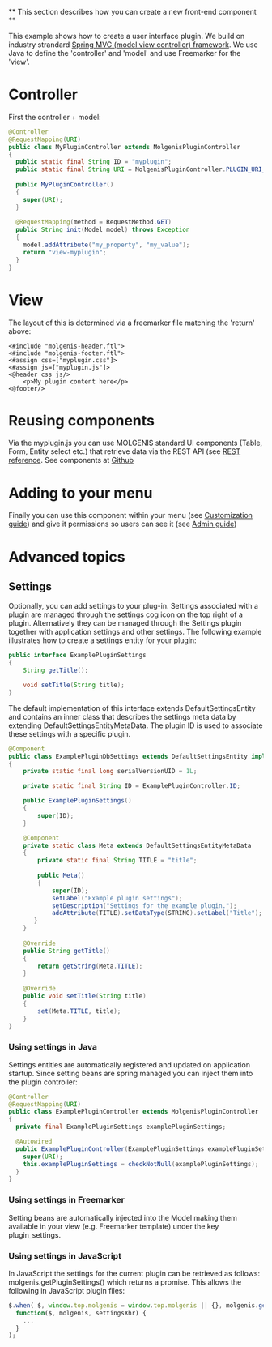 **
This section describes how you can create a new front-end component
**

This example shows how to create a user interface plugin. We build on industry strandard [Spring MVC (model view controller) framework](http://docs.spring.io/spring/docs/current/spring-framework-reference/html/mvc.html). We use Java to define the 'controller' and 'model' and use Freemarker for the 'view'.

# Controller
First the controller + model:

```java
@Controller
@RequestMapping(URI)
public class MyPluginController extends MolgenisPluginController
{
  public static final String ID = "myplugin";
  public static final String URI = MolgenisPluginController.PLUGIN_URI_PREFIX + ID;
    
  public MyPluginController()
  {
    super(URI);
  }
  
  @RequestMapping(method = RequestMethod.GET)
  public String init(Model model) throws Exception
  {
    model.addAttribute("my_property", "my_value");
    return "view-myplugin";
  }
}
```

# View
The layout of this is determined via a freemarker file matching the 'return' above:

```
<#include "molgenis-header.ftl">
<#include "molgenis-footer.ftl">
<#assign css=["myplugin.css"]>
<#assign js=["myplugin.js"]>
<@header css js/>
    <p>My plugin content here</p>
<@footer/>
```

# Reusing components
Via the myplugin.js you can use MOLGENIS standard UI components (Table, Form, Entity select etc.) that retrieve data via the REST API (see [REST reference](/developer_documentation/guide-rest). See components at [Github](https://github.com/molgenis/molgenis/tree/master//molgenis-core-ui/src/main/resources/js/component)

# Adding to your menu

Finally you can use this component within your menu (see [Customization guide](/user_documentation/guide-customize)) and give it permissions so users can see it (see [Admin guide](/user_documentation/guide-admin))

# Advanced topics

## Settings

Optionally, you can add settings to your plug-in. Settings associated with a plugin are managed through the settings cog icon on the top right of a plugin. Alternatively they can be managed through the Settings plugin together with application settings and other settings. The following example illustrates how to create a settings entity for your plugin:

```java
public interface ExamplePluginSettings
{
	String getTitle();

	void setTitle(String title);
}
```

The default implementation of this interface extends DefaultSettingsEntity and contains an inner class that describes the settings meta data by extending DefaultSettingsEntityMetaData. The plugin ID is used to associate these settings with a specific plugin.

```java
@Component
public class ExamplePluginDbSettings extends DefaultSettingsEntity implements ExamplePluginSettings
{
	private static final long serialVersionUID = 1L;

	private static final String ID = ExamplePluginController.ID;

	public ExamplePluginSettings()
	{
		super(ID);
	}

	@Component
	private static class Meta extends DefaultSettingsEntityMetaData
	{
		private static final String TITLE = "title";
		
		public Meta()
		{
			super(ID);
			setLabel("Example plugin settings");
			setDescription("Settings for the example plugin.");
		    addAttribute(TITLE).setDataType(STRING).setLabel("Title");
       }
	}
	
	@Override
	public String getTitle()
	{
		return getString(Meta.TITLE);
	}
	
	@Override
	public void setTitle(String title)
    {
		set(Meta.TITLE, title);
	}
}
```

### Using settings in Java
Settings entities are automatically registered and updated on application startup. Since setting beans are spring managed you can inject them into the plugin controller:

```java
@Controller
@RequestMapping(URI)
public class ExamplePluginController extends MolgenisPluginController
{
  private final ExamplePluginSettings examplePluginSettings;

  @Autowired
  public ExamplePluginController(ExamplePluginSettings examplePluginSettings) {
	super(URI);
	this.examplePluginSettings = checkNotNull(examplePluginSettings);
  }
}
```

### Using settings in Freemarker
Setting beans are automatically injected into the Model making them available in your view (e.g. Freemarker template) under the key plugin_settings. 

### Using settings in JavaScript
In JavaScript the settings for the current plugin can be retrieved as follows:
molgenis.getPluginSettings() which returns a promise. This allows the following in JavaScript plugin files:

```javascript
$.when( $, window.top.molgenis = window.top.molgenis || {}, molgenis.getPluginSettings()).then(
  function($, molgenis, settingsXhr) {
	...
  }
);
```


